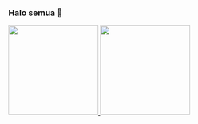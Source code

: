 ### Halo semua 👋

<p align="left">
<a href="https://github.com/angkrnia">
  <img height="180em" src="https://github-readme-stats-eight-theta.vercel.app/api?username=angkrnia&show_icons=true&theme=algolia&include_all_commits=true&count_private=true"/>
  <img height="180em" src="https://github-readme-stats-eight-theta.vercel.app/api/top-langs/?username=angkrnia&layout=compact&langs_count=8&theme=algolia"/>
</a>
</p>
